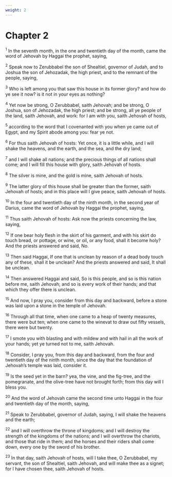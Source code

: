 ```yaml
---
weight: 2
---
```


# Chapter 2

<sup>1</sup> In the seventh month, in the one and twentieth day of the month, came the word of Jehovah by Haggai the prophet, saying, 

<sup>2</sup> Speak now to Zerubbabel the son of Shealtiel, governor of Judah, and to Joshua the son of Jehozadak, the high priest, and to the remnant of the people, saying, 

<sup>3</sup> Who is left among you that saw this house in its former glory? and how do ye see it now? is it not in your eyes as nothing? 

<sup>4</sup> Yet now be strong, O Zerubbabel, saith Jehovah; and be strong, O Joshua, son of Jehozadak, the high priest; and be strong, all ye people of the land, saith Jehovah, and work: for I am with you, saith Jehovah of hosts, 

<sup>5</sup> according to the word that I covenanted with you when ye came out of Egypt, and my Spirit abode among you: fear ye not. 

<sup>6</sup> For thus saith Jehovah of hosts: Yet once, it is a little while, and I will shake the heavens, and the earth, and the sea, and the dry land; 

<sup>7</sup> and I will shake all nations; and the precious things of all nations shall come; and I will fill this house with glory, saith Jehovah of hosts. 

<sup>8</sup> The silver is mine, and the gold is mine, saith Jehovah of hosts. 

<sup>9</sup> The latter glory of this house shall be greater than the former, saith Jehovah of hosts; and in this place will I give peace, saith Jehovah of hosts. 

<sup>10</sup> In the four and twentieth day of the ninth month, in the second year of Darius, came the word of Jehovah by Haggai the prophet, saying, 

<sup>11</sup> Thus saith Jehovah of hosts: Ask now the priests concerning the law, saying, 

<sup>12</sup> If one bear holy flesh in the skirt of his garment, and with his skirt do touch bread, or pottage, or wine, or oil, or any food, shall it become holy? And the priests answered and said, No. 

<sup>13</sup> Then said Haggai, If one that is unclean by reason of a dead body touch any of these, shall it be unclean? And the priests answered and said, It shall be unclean. 

<sup>14</sup> Then answered Haggai and said, So is this people, and so is this nation before me, saith Jehovah; and so is every work of their hands; and that which they offer there is unclean. 

<sup>15</sup> And now, I pray you, consider from this day and backward, before a stone was laid upon a stone in the temple of Jehovah. 

<sup>16</sup> Through all that time, when one came to a heap of twenty measures, there were but ten; when one came to the winevat to draw out fifty vessels, there were but twenty. 

<sup>17</sup> I smote you with blasting and with mildew and with hail in all the work of your hands; yet ye turned not to me, saith Jehovah. 

<sup>18</sup> Consider, I pray you, from this day and backward, from the four and twentieth day of the ninth month, since the day that the foundation of Jehovah’s temple was laid, consider it. 

<sup>19</sup> Is the seed yet in the barn? yea, the vine, and the fig-tree, and the pomegranate, and the olive-tree have not brought forth; from this day will I bless you. 

<sup>20</sup> And the word of Jehovah came the second time unto Haggai in the four and twentieth day of the month, saying, 

<sup>21</sup> Speak to Zerubbabel, governor of Judah, saying, I will shake the heavens and the earth; 

<sup>22</sup> and I will overthrow the throne of kingdoms; and I will destroy the strength of the kingdoms of the nations; and I will overthrow the chariots, and those that ride in them; and the horses and their riders shall come down, every one by the sword of his brother. 

<sup>23</sup> In that day, saith Jehovah of hosts, will I take thee, O Zerubbabel, my servant, the son of Shealtiel, saith Jehovah, and will make thee as a signet; for I have chosen thee, saith Jehovah of hosts. 

